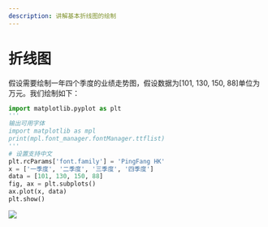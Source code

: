```yaml
---
description: 讲解基本折线图的绘制
---
```


# 折线图

假设需要绘制一年四个季度的业绩走势图，假设数据为[101, 130, 150, 88]单位为万元。我们绘制如下：
```python
import matplotlib.pyplot as plt
'''
输出可用字体
import matplotlib as mpl
print(mpl.font_manager.fontManager.ttflist)
'''
# 设置支持中文
plt.rcParams['font.family'] = 'PingFang HK'
x = ['一季度', '二季度', '三季度', '四季度']
data = [101, 130, 150, 88]
fig, ax = plt.subplots()
ax.plot(x, data)
plt.show()
```
![](https://raw.githubusercontent.com/codebysandwich/sourcerepos/master/pics/line1.png)
